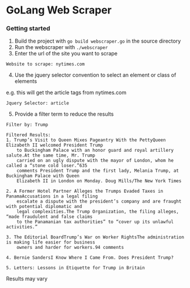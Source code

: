 # GoLang Web Scraper

### Getting started
1. Build the project with `go build webscraper.go` in the source directory
2. Run the webscraper with `./webscraper`
3. Enter the url of the site you want to scrape
```
Website to scrape: nytimes.com
```
4. Use the jquery selector convention to select an element or class of elements

e.g. this will get the article tags from nytimes.com
```
Jquery Selector: article
```
5. Provide a filter term to reduce the results
```
Filter by: Trump

Filtered Results:
1. Trump’s Visit to Queen Mixes Pageantry With the PettyQueen Elizabeth II welcomed President Trump
    to Buckingham Palace with an honor guard and royal artillery salute.At the same time, Mr. Trump 
    carried on an ugly dispute with the mayor of London, whom he called a “stone cold loser.”635 
    comments President Trump and the first lady, Melania Trump, at Buckingham Palace with Queen 
    Elizabeth II in London on Monday. Doug Mills/The New York Times

2. A Former Hotel Partner Alleges the Trumps Evaded Taxes in PanamaAccusations in a legal filing 
    escalate a dispute with the president’s company and are fraught with potential diplomatic and 
    legal complexities.The Trump Organization, the filing alleges, “made fraudulent and false claims 
    to the Panamanian tax authorities” to “cover up its unlawful activities.”

3. The Editorial BoardTrump’s War on Worker RightsThe administration is making life easier for business 
    owners and harder for workers.94 comments

4. Bernie SandersI Know Where I Came From. Does President Trump?

5. Letters: Lessons in Etiquette for Trump in Britain
```

Results may vary

